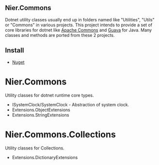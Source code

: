 Nier.Commons
----------------------------------------------------------------------
Dotnet utility classes usually end up in folders named like "Utilities", "Utils" or "Commons" in various projects. This project intends to provide a set of core libraries for dotnet like [Apache Commons](https://commons.apache.org) and [Guava](https://github.com/google/guava) for Java. Many classes and methods are ported from these 2 projects.

## Install
- [Nuget](https://www.nuget.org/packages/Nier.Commons/)


# Nier.Commons
Utility classes for dotnet runtime core types.
- ISystemClock/SystemClock - Abstraction of system clock.
- Extensions.ObjectExtensions
- Extensions.StringExtensions

# Nier.Commons.Collections
Utility classes for Collections.
- Extensions.DictionaryExtensions
